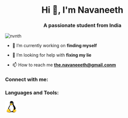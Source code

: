 <h1 align="center">Hi 👋, I'm Navaneeth</h1>
<h3 align="center">A passionate student from India</h3>

<p align="left"> <img src="https://komarev.com/ghpvc/?username=nvnth&label=Profile%20views&color=0e75b6&style=flat" alt="nvnth" /> </p>

- 🔭 I’m currently working on **finding myself**

- 🤝 I’m looking for help with **fixing my lie**

- 📫 How to reach me **the.navaneeeth@gmail.conm**

<h3 align="left">Connect with me:</h3>
<p align="left">
</p>

<h3 align="left">Languages and Tools:</h3>
<p align="left"> <a href="https://www.linux.org/" target="_blank" rel="noreferrer"> <img src="https://raw.githubusercontent.com/devicons/devicon/master/icons/linux/linux-original.svg" alt="linux" width="40" height="40"/> </a> </p>


